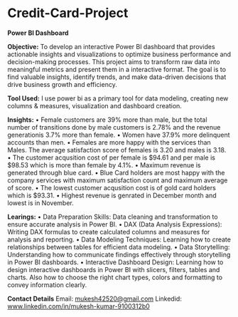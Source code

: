 # Credit-Card-Project
**Power BI Dashboard**

**Objective:**
To develop an interactive Power BI dashboard that provides actionable insights and visualizations to optimize business performance and decision-making processes. This project aims to transform raw data into meaningful metrics and present them in a interactive format. The goal is to find valuable insights, identify trends, and make data-driven decisions that drive business growth and efficiency.

**Tool Used:** 
I use power bi as a primary tool for data modeling, creating new columns & measures, visualization             and dashboard creation.

**Insights:**
• Female customers are 39% more than male, but the total number of transitions done by male customers is         2.78% and the revenue generationis 3.7% more than female.
• Women have 37.9% more delinquent accounts than men.
• Females are more happy with the services than Males. The average satisfaction score of females is 3.20         and males is 3.18.
• The customer acqusition cost of per female is $94.61 and per male is $98.53 which is more than female by       4.1%.
• Maximum revenue is generated through blue card.
• Blue Card holders are most happy with the company services with maximum satisfaction count and maximum         average of score.
• The lowest customer acqusition cost is of gold card holders which is $93.31.
• Highest revenue is genrated in December month and lowest is in November.

**Learings:**
• Data Preparation Skills: Data cleaning and transformation to ensure accurate analysis in Power BI.
• DAX (Data Analysis Expressions): Writing DAX formulas to create calculated columns and measures for            analysis and reporting.
• Data Modeling Techniques: Learning how to create relationships between tables for efficient data modeling.
• Data Storytelling: Understanding how to communicate findings effectively through storytelling in Power BI      dashboards.
• Interactive Dashboard Design: Learning how to design interactive dashboards in Power BI with slicers, 
  filters, tables and charts. Also how to choose the right chart types, colors and formatting to convey 
  information clearly.

**Contact Details**
Email: mukesh42520@gmail.com
Linkedid: www.linkedin.com/in/mukesh-kumar-9100312b0

